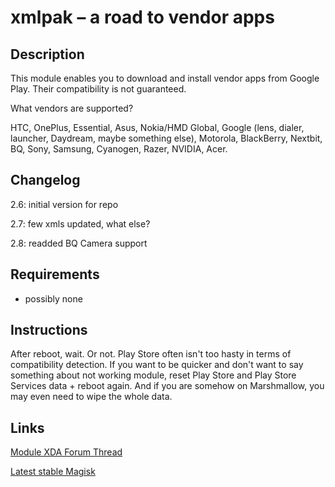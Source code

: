 # **xmlpak – a road to vendor apps**
## Description
This module enables you to download and install vendor apps from Google Play. Their compatibility is not guaranteed.

What vendors are supported?

HTC, OnePlus, Essential, Asus, Nokia/HMD Global, Google (lens, dialer, launcher, Daydream, maybe something else), Motorola, BlackBerry, Nextbit, BQ, Sony, Samsung, Cyanogen, Razer, NVIDIA, Acer.
## Changelog
2.6: initial version for repo

2.7: few xmls updated, what else?

2.8: readded BQ Camera support
## Requirements
- possibly none
## Instructions
After reboot, wait. Or not. Play Store often isn't too hasty in terms of compatibility detection. If you want to be quicker and don't want to say something about not working module, reset Play Store and Play Store Services data + reboot again. And if you are somehow on Marshmallow, you may even need to wipe the whole data.
## Links
[Module XDA Forum Thread](https://forum.xda-developers.com/apps/magisk/module-xmlpak-install-vendor-apps-t3701604 "Module official XDA thread")

[Latest stable Magisk](http://www.tiny.cc/latestmagisk)

